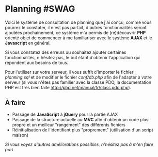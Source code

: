 # Planning #SWAG

Voici le système de consultation de planning que j'ai conçu, 
comme vous pourrez le constater, il n'est pas parfait, d'autres fonctionnalités
seront ajoutées prochainement, ce système m'a permis de (re)découvrir **PHP** orienté objet
de commencer à me familiariser avec le système **AJAX** et le **Javascript** en général.

Si vous constatez des erreurs ou souhaitez ajouter certaines fonctionnalités, n'hésitez pas, 
le but étant d'obtenir l'application qui répondent aux besoins de tous.

Pour l'utiliser sur votre serveur, il vous suffit d'importer le fichier *planning.sql* 
et de modifier le fichier *conf/db.php* afin de l'adapter à votre serveur
(si vous n'êtes pas familier avec la classe PDO, la documentation PHP est très bien faite
http://php.net/manual/fr/class.pdo.php). 

 ## À faire

 - Passage de **JavaScript** à **jQuery** pour la partie AJAX
 - Passage de la structure actuelle au **MVC** afin d'obtenir un code plus propre et 
 un meilleur "rangement" des différents fichiers
 - Réinitialisation de l'identifiant plus "proprement" (utilisation d'un script maison)
 
 *Si vous voyez d'autres améliorations possibles, n'hésitez pas à m'en faire part*
